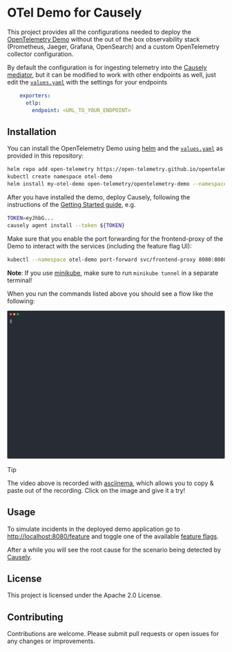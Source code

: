 # OTel Demo for Causely

This project provides all the configurations needed to deploy the [OpenTelemetry Demo](https://opentelemetry.io/docs/demo/)
without the out of the box observability stack (Prometheus, Jaeger, Grafana, OpenSearch) and a custom OpenTelemetry collector configuration.

By default the configuration is for ingesting telemetry into the [Causely mediator](https://docs.causely.ai/getting-started/how-causely-works/#mediation-layer),
but it can be modified to work with other endpoints as well, just edit the [`values.yaml`](values.yaml) with the settings for your endpoints

```yaml
    exporters:
      otlp:
        endpoint: <URL_TO_YOUR_ENDPOINT>
```

## Installation

You can install the OpenTelemetry Demo using [helm](https://helm.sh/) and the [`values.yaml`](values.yaml) as provided in this repository:

```bash
helm repo add open-telemetry https://open-telemetry.github.io/opentelemetry-helm-charts
kubectl create namespace otel-demo
helm install my-otel-demo open-telemetry/opentelemetry-demo --namespace otel-demo -f https://raw.githubusercontent.com/causely-oss/otel-demo/refs/heads/main/values.yaml
```

After you have installed the demo, deploy Causely, following the instructions of the [Getting Started guide](https://docs.causely.ai/getting-started/quick-setup/), e.g.

```bash
TOKEN=eyJhbG...
causely agent install --token ${TOKEN}
```

Make sure that you enable the port forwarding for the frontend-proxy of the Demo to interact with the services (including the feature flag UI):

```bash
kubectl --namespace otel-demo port-forward svc/frontend-proxy 8080:8080
```

**Note**: If you use [minikube](https://minikube.sigs.k8s.io/docs/), make sure to run `minikube tunnel` in a separate terminal!

When you run the commands listed above you should see a flow like the following:

[![The recording of the installation with asciinema](images/otel-demo-with-causely.svg)](https://asciinema.org/a/ZVo6q69Kr4yHYRijt0YwGnJhv)

> [!TIP]
> The video above is recorded with [asciinema](https://asciinema.org/), which allows you
> to copy & paste out of the recording. Click on the image and give it a try!

## Usage

To simulate incidents in the deployed demo application go to <http://localhost:8080/feature> and toggle one of the available [feature flags](https://opentelemetry.io/docs/demo/feature-flags/).

After a while you will see the root cause for the scenario being detected by [Causely](https://www.causely.ai/).

## License

This project is licensed under the Apache 2.0 License.

## Contributing

Contributions are welcome. Please submit pull requests or open issues for any changes or improvements.
